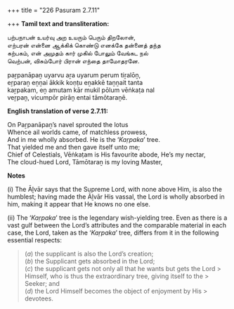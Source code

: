 +++
title = "226 Pasuram 2.7.11"

+++
**Tamil text and transliteration:**

பற்பநாபன் உயர்வு அற உயரும் பெரும் திறலோன்,  
எற்பரன் என்னை ஆக்கிக் கொண்டு எனக்கே தன்னைத் தந்த  
கற்பகம், என் அமுதம் கார் முகில் போலும் வேங்கட நல்  
வெற்பன், விசும்போர் பிரான் எந்தை தாமோதரனே.

paṟpanāpaṉ uyarvu aṟa uyarum perum tiṟalōṉ,  
eṟparaṉ eṉṉai ākkik koṇṭu eṉakkē taṉṉait tanta  
kaṟpakam, eṉ amutam kār mukil pōlum vēṅkaṭa nal  
veṟpaṉ, vicumpōr pirāṉ entai tāmōtaraṉē.

**English translation of verse 2.7.11:**

On Paṟpanāpaṉ’s navel sprouted the lotus  
Whence ail worlds came, of matchless prowess,  
And in me wholly absorbed. He is the ‘*Kaṛpaka*’ tree.  
That yielded me and then gave itself unto me;  
Chief of Celestials, Vēṅkaṭam is His favourite abode, He’s my nectar,  
The cloud-hued Lord, Tāmōtaraṉ is my loving Master,

**Notes**

\(i\) The Āḻvār says that the Supreme Lord, with none above Him, is also the humblest; having made the Āḻvār His vassal, the Lord is wholly absorbed in him, making it appear that He knows no one else.

\(ii\) The ‘*Kaṛpaka*’ tree is the legendary wish-yielding tree. Even as there is a vast gulf between the Lord’s attributes and the comparable material in each case, the Lord, taken as the ‘*Kaṛpaka*’ tree, differs from it in the following essential respects:

> (*a*) the supplicant is also the Lord’s creation;  
> (*b*) the Supplicant gets absorbed in the Lord;  
> (*c*) the supplicant gets not only all that he wants but gets the Lord > Himself, who is thus the extraordinary tree, giving itself to the > Seeker; and  
> (*d*) the Lord Himself becomes the object of enjoyment by His > devotees.


